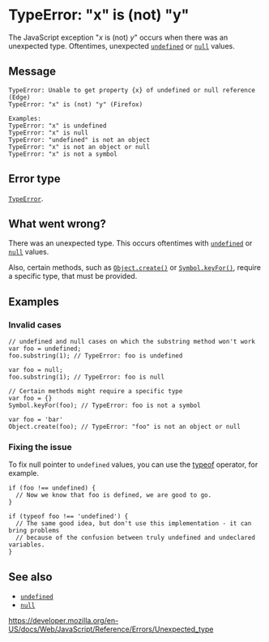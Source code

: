 # TypeError: "x" is (not) "y"

The JavaScript exception "_x_ is (not) _y_" occurs when there was an unexpected type. Oftentimes, unexpected [`undefined`](../global_objects/undefined) or [`null`](../global_objects/null) values.

## Message

    TypeError: Unable to get property {x} of undefined or null reference (Edge)
    TypeError: "x" is (not) "y" (Firefox)

    Examples:
    TypeError: "x" is undefined
    TypeError: "x" is null
    TypeError: "undefined" is not an object
    TypeError: "x" is not an object or null
    TypeError: "x" is not a symbol

## Error type

[`TypeError`](../global_objects/typeerror).

## What went wrong?

There was an unexpected type. This occurs oftentimes with [`undefined`](../global_objects/undefined) or [`null`](../global_objects/null) values.

Also, certain methods, such as [`Object.create()`](../global_objects/object/create) or [`Symbol.keyFor()`](../global_objects/symbol/keyfor), require a specific type, that must be provided.

## Examples

### Invalid cases

    // undefined and null cases on which the substring method won't work
    var foo = undefined;
    foo.substring(1); // TypeError: foo is undefined

    var foo = null;
    foo.substring(1); // TypeError: foo is null

    // Certain methods might require a specific type
    var foo = {}
    Symbol.keyFor(foo); // TypeError: foo is not a symbol

    var foo = 'bar'
    Object.create(foo); // TypeError: "foo" is not an object or null

### Fixing the issue

To fix null pointer to `undefined` values, you can use the [typeof](../operators/typeof) operator, for example.

    if (foo !== undefined) {
      // Now we know that foo is defined, we are good to go.
    }

    if (typeof foo !== 'undefined') {
      // The same good idea, but don't use this implementation - it can bring problems
      // because of the confusion between truly undefined and undeclared variables.
    }

## See also

-   [`undefined`](../global_objects/undefined)
-   [`null`](../global_objects/null)

<a href="https://developer.mozilla.org/en-US/docs/Web/JavaScript/Reference/Errors/Unexpected_type" class="_attribution-link">https://developer.mozilla.org/en-US/docs/Web/JavaScript/Reference/Errors/Unexpected_type</a>
